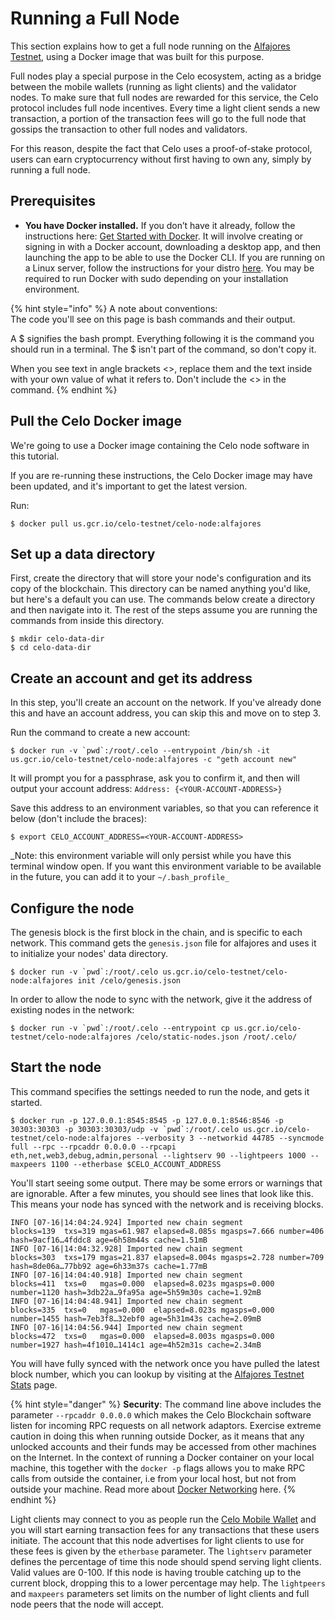# Running a Full Node

This section explains how to get a full node running on the [Alfajores Testnet](alfajores-testnet.md), using a Docker image that was built for this purpose.

Full nodes play a special purpose in the Celo ecosystem, acting as a bridge between the mobile wallets \(running as light clients\) and the validator nodes. To make sure that full nodes are rewarded for this service, the Celo protocol includes full node incentives. Every time a light client sends a new transaction, a portion of the transaction fees will go to the full node that gossips the transaction to other full nodes and validators.

For this reason, despite the fact that Celo uses a proof-of-stake protocol, users can earn cryptocurrency without first having to own any, simply by running a full node.

## **Prerequisites**

- **You have Docker installed.** If you don’t have it already, follow the instructions here: [Get Started with Docker](https://www.docker.com/get-started). It will involve creating or signing in with a Docker account, downloading a desktop app, and then launching the app to be able to use the Docker CLI. If you are running on a Linux server, follow the instructions for your distro [here](https://docs.docker.com/install/#server). You may be required to run Docker with sudo depending on your installation environment.

{% hint style="info" %}
A note about conventions:  
The code you'll see on this page is bash commands and their output.

A $ signifies the bash prompt. Everything following it is the command you should run in a terminal. The $ isn't part of the command, so don't copy it.

When you see text in angle brackets &lt;&gt;, replace them and the text inside with your own value of what it refers to. Don't include the &lt;&gt; in the command.
{% endhint %}

## **Pull the Celo Docker image**

We're going to use a Docker image containing the Celo node software in this tutorial.

If you are re-running these instructions, the Celo Docker image may have been updated, and it's important to get the latest version.

Run:

`$ docker pull us.gcr.io/celo-testnet/celo-node:alfajores`

## **Set up a data directory**

First, create the directory that will store your node's configuration and its copy of the blockchain. This directory can be named anything you'd like, but here's a default you can use. The commands below create a directory and then navigate into it. The rest of the steps assume you are running the commands from inside this directory.

```
$ mkdir celo-data-dir
$ cd celo-data-dir
```

## **Create an account and get its address**

In this step, you'll create an account on the network. If you've already done this and have an account address, you can skip this and move on to step 3.

Run the command to create a new account:

`` $ docker run -v `pwd`:/root/.celo --entrypoint /bin/sh -it us.gcr.io/celo-testnet/celo-node:alfajores -c "geth account new" ``

It will prompt you for a passphrase, ask you to confirm it, and then will output your account address: `Address: {<YOUR-ACCOUNT-ADDRESS>}`

Save this address to an environment variables, so that you can reference it below (don't include the braces):

`$ export CELO_ACCOUNT_ADDRESS=<YOUR-ACCOUNT-ADDRESS>`

_Note: this environment variable will only persist while you have this terminal window open. If you want this environment variable to be available in the future, you can add it to your `~/.bash_profile_`

## **Configure the node**

The genesis block is the first block in the chain, and is specific to each network. This command gets the `genesis.json` file for alfajores and uses it to initialize your nodes' data directory.

`` $ docker run -v `pwd`:/root/.celo us.gcr.io/celo-testnet/celo-node:alfajores init /celo/genesis.json ``

In order to allow the node to sync with the network, give it the address of existing nodes in the network:

`` $ docker run -v `pwd`:/root/.celo --entrypoint cp us.gcr.io/celo-testnet/celo-node:alfajores /celo/static-nodes.json /root/.celo/ ``

## **Start the node**

This command specifies the settings needed to run the node, and gets it started.

`` $ docker run -p 127.0.0.1:8545:8545 -p 127.0.0.1:8546:8546 -p 30303:30303 -p 30303:30303/udp -v `pwd`:/root/.celo us.gcr.io/celo-testnet/celo-node:alfajores --verbosity 3 --networkid 44785 --syncmode full --rpc --rpcaddr 0.0.0.0 --rpcapi eth,net,web3,debug,admin,personal --lightserv 90 --lightpeers 1000 --maxpeers 1100 --etherbase $CELO_ACCOUNT_ADDRESS ``

You'll start seeing some output. There may be some errors or warnings that are ignorable. After a few minutes, you should see lines that look like this. This means your node has synced with the network and is receiving blocks.

```text
INFO [07-16|14:04:24.924] Imported new chain segment               blocks=139  txs=319 mgas=61.987 elapsed=8.085s mgasps=7.666 number=406  hash=9acf16…4fddc8 age=6h58m44s cache=1.51mB
INFO [07-16|14:04:32.928] Imported new chain segment               blocks=303  txs=179 mgas=21.837 elapsed=8.004s mgasps=2.728 number=709  hash=8de06a…77bb92 age=6h33m37s cache=1.77mB
INFO [07-16|14:04:40.918] Imported new chain segment               blocks=411  txs=0   mgas=0.000  elapsed=8.023s mgasps=0.000 number=1120 hash=3db22a…9fa95a age=5h59m30s cache=1.92mB
INFO [07-16|14:04:48.941] Imported new chain segment               blocks=335  txs=0   mgas=0.000  elapsed=8.023s mgasps=0.000 number=1455 hash=7eb3f8…32ebf0 age=5h31m43s cache=2.09mB
INFO [07-16|14:04:56.944] Imported new chain segment               blocks=472  txs=0   mgas=0.000  elapsed=8.003s mgasps=0.000 number=1927 hash=4f1010…1414c1 age=4h52m31s cache=2.34mB
```

You will have fully synced with the network once you have pulled the latest block number, which you can lookup by visiting at the [Alfajores Testnet Stats](https://alfajores-ethstats.celo-testnet.org/) page.

{% hint style="danger" %}
**Security**: The command line above includes the parameter `--rpcaddr 0.0.0.0` which makes the Celo Blockchain software listen for incoming RPC requests on all network adaptors. Exercise extreme caution in doing this when running outside Docker, as it means that any unlocked accounts and their funds may be accessed from other machines on the Internet. In the context of running a Docker container on your local machine, this together with the `docker -p` flags allows you to make RPC calls from outside the container, i.e from your local host, but not from outside your machine. Read more about [Docker Networking](https://docs.docker.com/network/network-tutorial-standalone/#use-user-defined-bridge-networks) here.
{% endhint %}

Light clients may connect to you as people run the [Celo Mobile Wallet](using-the-mobile-wallet.md) and you will start earning transaction fees for any transactions that these users initiate. The account that this node advertises for light clients to use for these fees is given by the `etherbase` parameter. The `lightserv` parameter defines the percentage of time this node should spend serving light clients. Valid values are 0-100. If this node is having trouble catching up to the current block, dropping this to a lower percentage may help. The `lightpeers` and `maxpeers` parameters set limits on the number of light clients and full node peers that the node will accept.
